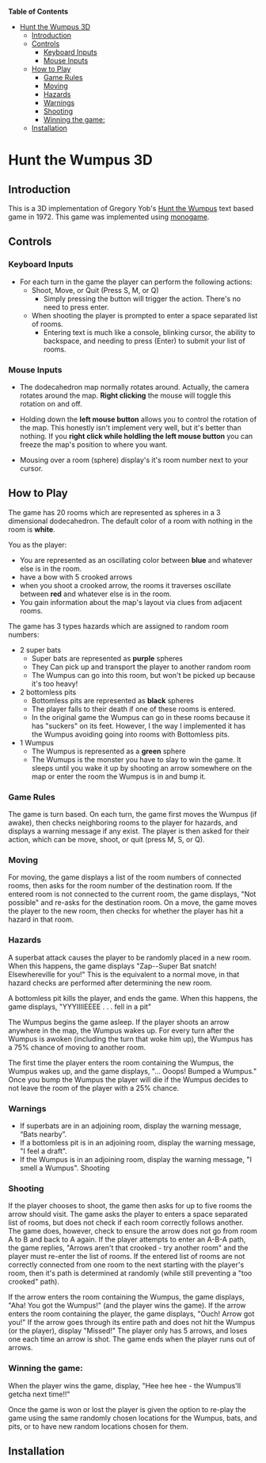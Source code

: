 <!-- markdown-toc start - Don't edit this section. Run M-x markdown-toc-generate-toc again -->

**Table of Contents**

- [Hunt the Wumpus 3D](#hunt-the-wumpus-3d)
    - [Introduction](#introduction)
    - [Controls](#controls)
        - [Keyboard Inputs](#keyboard-inputs)
        - [Mouse Inputs](#mouse-inputs)
    - [How to Play](#how-to-play)
        - [Game Rules](#game-rules)
        - [Moving](#moving)
        - [Hazards](#hazards)
        - [Warnings](#warnings)
        - [Shooting](#shooting)
        - [Winning the game:](#winning-the-game)
    - [Installation](#installation)

<!-- markdown-toc end -->

# Hunt the Wumpus 3D

## Introduction

This is a 3D implementation of Gregory Yob's [Hunt the Wumpus](https://en.wikipedia.org/wiki/Hunt_the_Wumpus) text based game in 1972. This game was implemented using [monogame](http://www.monogame.net/).

## Controls

### Keyboard Inputs

- For each turn in the game the player can perform the following actions:
  - Shoot, Move, or Quit (Press S, M, or Q)
    - Simply pressing the button will trigger the action. There's no need to press enter.
  - When shooting the player is prompted to enter a space separated list of rooms.
    - Entering text is much like a console, blinking cursor, the ability to backspace, and needing to press (Enter) to submit your list of rooms.

### Mouse Inputs

- The dodecahedron map normally rotates around. Actually, the camera rotates around the map. **Right clicking** the mouse will toggle this rotation on and off.

- Holding down the **left mouse button** allows you to control the rotation of the map. This honestly isn't implement very well, but it's better than nothing. If you **right click while holdling the left mouse button** you can freeze the map's position to where you want.

- Mousing over a room (sphere) display's it's room number next to your cursor.

## How to Play

The game has 20 rooms which are represented as spheres in a 3 dimensional dodecahedron. The default color of a room with nothing in the room is **white**.

You as the player:
- You are represented as an oscillating color between **blue** and whatever else is in the room.
- have a bow with 5 crooked arrows
- when you shoot a crooked arrow, the rooms it traverses oscillate between **red** and whatever else is in the room.
- You gain information about the map's layout via clues from adjacent rooms.

The game has 3 types hazards which are assigned to random room numbers:
- 2 super bats
  - Super bats are represented as **purple** spheres
  - They Can pick up and transport the player to another random room
  - The Wumpus can go into this room, but won't be picked up because it's too heavy!
- 2 bottomless pits
  - Bottomless pits are represented as **black** spheres
  - The player falls to their death if one of these rooms is entered.
  - In the original game the Wumpus can go in these rooms because it has "suckers" on its feet. However, I the way I implemented it has the Wumpus avoiding going into rooms with Bottomless pits.
- 1 Wumpus
  - The Wumpus is represented as a **green** sphere
  - The Wumups is the monster you have to slay to win the game. It sleeps until you wake it up by shooting an arrow somewhere on the map or enter the room the Wumpus is in and bump it.

### Game Rules

The game is turn based. On each turn, the game first moves the Wumpus (if awake), then checks neighboring rooms to the player for hazards, and displays a warning message if any exist. The player is then asked for their action, which can be move, shoot, or quit (press M, S, or Q).

### Moving

For moving, the game displays a list of the room numbers of connected rooms, then asks for the room number of the destination room. If the entered room is not connected to the current room, the game displays, "Not possible" and re-asks for the destination room.
On a move, the game moves the player to the new room, then checks for whether the player has hit a hazard in that room. 

### Hazards

A superbat attack causes the player to be randomly placed in a new room. When this happens, the game displays "Zap--Super Bat snatch! Elsewhereville for you!" This is the equivalent to a normal move, in that hazard checks are performed after determining the new room.

A bottomless pit kills the player, and ends the game. When this happens, the game displays, "YYYIIIIEEEE . . . fell in a pit"

The Wumpus begins the game asleep. If the player shoots an arrow anywhere in the map, the Wumpus wakes up. For every turn after the Wumpus is awoken (including the turn that woke him up), the Wumpus has a 75% chance of moving to another room.

The first time the player enters the room containing the Wumpus, the Wumpus wakes up, and the game displays, "... Ooops! Bumped a Wumpus." Once you bump the Wumpus the player will die if the Wumpus decides to not leave the room of the player with a 25% chance.

### Warnings

- If superbats are in an adjoining room, display the warning message, “Bats nearby”.
- If a bottomless pit is in an adjoining room, display the warning message, "I feel a draft".
- If the Wumpus is in an adjoining room, display the warning message, "I smell a Wumpus".
Shooting

### Shooting

If the player chooses to shoot, the game then asks for up to five rooms the arrow should visit. The game asks the player to enters a space separated list of rooms, but does not check if each room correctly follows another. The game does, however, check to ensure the arrow does not go from room A to B and back to A again. If the player attempts to enter an A-B-A path, the game replies, "Arrows aren't that crooked - try another room" and the player must re-enter the list of rooms. If  the entered list of rooms are not correctly connected from one room to the next starting with the player's room, then it's path is determined at randomly (while still preventing a "too crooked" path).

If the arrow enters the room containing the Wumpus, the game displays, "Aha! You got the Wumpus!" (and the player wins the game). If the arrow enters the room containing the player, the game displays, "Ouch! Arrow got you!" If the arrow goes through its entire path and does not hit the Wumpus (or the player), display "Missed!"
The player only has 5 arrows, and loses one each time an arrow is shot. The game ends when the player runs out of arrows.

### Winning the game:

When the player wins the game, display, "Hee hee hee - the Wumpus'll getcha next time!!"

Once the game is won or lost the player is given the option to re-play the game using the same randomly chosen locations for the Wumpus, bats, and pits, or to have new random locations chosen for them.

## Installation
